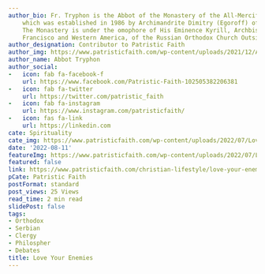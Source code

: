 ```yaml
---
author_bio: Fr. Tryphon is the Abbot of the Monastery of the All-Merciful Saviour,
    which was established in 1986 by Archimandrite Dimitry (Egoroff) of blessed memory.
    The Monastery is under the omophore of His Eminence Kyrill, Archbishop of San
    Francisco and Western America, of the Russian Orthodox Church Outside of Russia.
author_designation: Contributor to Patristic Faith
author_img: https://www.patristicfaith.com/wp-content/uploads/2021/12/Abbot-Tryphon-Headshot-150x150.png
author_name: Abbot Tryphon
author_social:
-   icon: fab fa-facebook-f
    url: https://www.facebook.com/Patristic-Faith-102505382206381
-   icon: fab fa-twitter
    url: https://twitter.com/patristic_faith
-   icon: fab fa-instagram
    url: https://www.instagram.com/patristicfaith/
-   icon: fas fa-link
    url: https://linkedin.com
cate: Spirituality
cate_img: https://www.patristicfaith.com/wp-content/uploads/2022/07/Love-Your-Enemies-2.png
date: '2022-08-11'
featureImg: https://www.patristicfaith.com/wp-content/uploads/2022/07/Love-Your-Enemies-2.png
featured: false
link: https://www.patristicfaith.com/christian-lifestyle/love-your-enemies-2/
pCate: Patristic Faith
postFormat: standard
post_views: 25 Views
read_time: 2 min read
slidePost: false
tags:
- Orthodox
- Serbian
- Clergy
- Philospher
- Debates
title: Love Your Enemies
---
```

